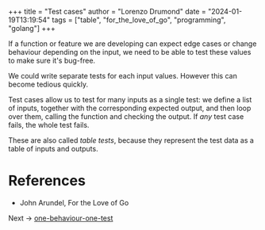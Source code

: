 +++
title = "Test cases"
author = "Lorenzo Drumond"
date = "2024-01-19T13:19:54"
tags = ["table",  "for_the_love_of_go",  "programming",  "golang"]
+++


If a function or feature we are developing can expect edge cases or change behaviour depending on the input, we need to be able to test these values to make sure it's bug-free.

We could write separate tests for each input values. However this can become tedious quickly.

Test cases allow us to test for many inputs as a single test: we define a list of inputs, together with the corresponding expected output, and then loop over them, calling the function and checking the output. If _any_ test case fails, the whole test fails.

These are also called _table tests_, because they represent the test data as a table of inputs and outputs.

# References
- John Arundel, For the Love of Go

Next -> [one-behaviour-one-test](/wiki/one-behaviour-one-test/)
